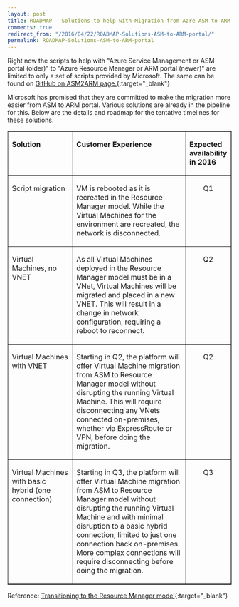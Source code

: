 ```yaml
---
layout: post
title: ROADMAP - Solutions to help with Migration from Azre ASM to ARM portal
comments: true
redirect_from: "/2016/04/22/ROADMAP-Solutions-ASM-to-ARM-portal/"
permalink: ROADMAP-Solutions-ASM-to-ARM-portal
---
```


Right now the scripts to help with "Azure Service Management or ASM portal (older)" to "Azure Resource Manager or ARM portal (newer)" are limited to only a set of scripts provided by Microsoft. The same can be found on [GitHub on ASM2ARM page.](https://github.com/fullscale180/asm2arm){:target="_blank"}

Microsoft has promised that they are committed to make the migration more easier from ASM to ARM portal. Various solutions are already in the pipeline for this.
Below are the details and roadmap for the tentative timelines for these solutions.

<table border="1" cellpadding="0" cellspacing="0"> <tbody> <tr> <td valign="top" width="29%"> <p><b>Solution</b></p> </td> <td valign="top" width="51%"> <p><b>Customer Experience</b></p> </td> <td valign="top" width="18%"> <p><b>Expected availability in 2016</b></p> </td> </tr> <tr> <td valign="top" width="29%"> <p>Script migration</p> </td> <td valign="top" width="51%"> <p>VM is rebooted as it is recreated in the Resource Manager model. While the Virtual Machines for the environment are recreated, the network is disconnected.</p> </td> <td valign="top" width="18%"> <p align="center">Q1</p> </td> </tr> <tr> <td valign="top" width="29%"> <p>Virtual Machines, no VNET</p> </td> <td valign="top" width="51%"> <p>As all Virtual Machines deployed in the Resource Manager model must be in a VNet, Virtual Machines will be migrated and placed in a new VNET. This will result in a change in network configuration, requiring a reboot to reconnect.</p> </td> <td valign="top" width="18%"> <p align="center">Q2</p> </td> </tr> <tr> <td valign="top" width="29%"> <p>Virtual Machines with VNET</p> </td> <td valign="top" width="51%"> <p>Starting in Q2, the platform will offer Virtual Machine migration from ASM to Resource Manager model without disrupting the running Virtual Machine. This will require disconnecting any VNets connected on-premises, whether via ExpressRoute or VPN, before doing the migration.</p> </td> <td valign="top" width="18%"> <p align="center">Q2</p> </td> </tr> <tr> <td valign="top" width="29%"> <p>Virtual Machines with basic hybrid (one connection)</p> </td> <td valign="top" width="51%"> <p>Starting in Q3, the platform will offer Virtual Machine migration from ASM to Resource Manager model without disrupting the running Virtual Machine and with minimal disruption to a basic hybrid connection, limited to just one connection back on-premises. More complex connections will require disconnecting before doing the migration.</p> </td> <td valign="top" width="18%"> <p align="center">Q3</p> </td> </tr> </tbody> </table>

Reference: [Transitioning to the Resource Manager model](https://azure.microsoft.com/en-us/blog/transitioning-to-the-resource-manager-model/){:target="_blank"}

